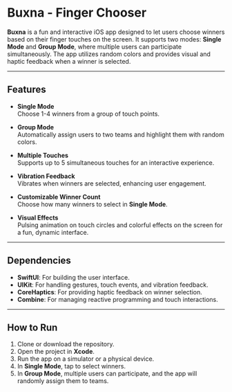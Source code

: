 # Buxna - Finger Chooser

**Buxna** is a fun and interactive iOS app designed to let users choose winners based on their finger touches on the screen. It supports two modes: **Single Mode** and **Group Mode**, where multiple users can participate simultaneously. The app utilizes random colors and provides visual and haptic feedback when a winner is selected.

---

## Features

- **Single Mode**  
  Choose 1-4 winners from a group of touch points.

- **Group Mode**  
  Automatically assign users to two teams and highlight them with random colors.

- **Multiple Touches**  
  Supports up to 5 simultaneous touches for an interactive experience.

- **Vibration Feedback**  
  Vibrates when winners are selected, enhancing user engagement.

- **Customizable Winner Count**  
  Choose how many winners to select in **Single Mode**.

- **Visual Effects**  
  Pulsing animation on touch circles and colorful effects on the screen for a fun, dynamic interface.

---

## Dependencies

- **SwiftUI**: For building the user interface.
- **UIKit**: For handling gestures, touch events, and vibration feedback.
- **CoreHaptics**: For providing haptic feedback on winner selection.
- **Combine**: For managing reactive programming and touch interactions.

---

## How to Run

1. Clone or download the repository.
2. Open the project in **Xcode**.
3. Run the app on a simulator or a physical device.
4. In **Single Mode**, tap to select winners.
5. In **Group Mode**, multiple users can participate, and the app will randomly assign them to teams.

